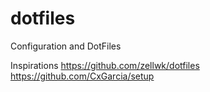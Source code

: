 # dotfiles
Configuration and DotFiles


Inspirations
https://github.com/zellwk/dotfiles
https://github.com/CxGarcia/setup
